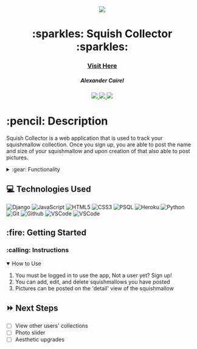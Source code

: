 <div align="center">
<img src="https://media-cldnry.s-nbcnews.com/image/upload/t_social_share_1200x630_center,f_auto,q_auto:best/newscms/2021_11/1689088/squishmallow-jc-210317.jpg"/>
   <h1>:sparkles: Squish Collector :sparkles:</h1>
   <h3><a href="https://squishcollector.herokuapp.com/">Visit Here</a></h3>
   <h5>Alexander Cairel</h5>                             
   <a href="https://github.com/ajcairel" target="_blank">
      <img src="https://img.shields.io/badge/-GitHub:ajcairel-darkgreen?style=flat&logo=medium"/>
   </a>
   <a href="https://www.linkedin.com/in/alexandercairel/" target="_blank">
      <img src="https://img.shields.io/badge/-linkedin.com/in/alexandercairel/-blue?style=flat&``logo=Linkedin&logoColor=white">
   </a> 
   <a href="mailto:alexanderjcairel@gmail.com" target="_blank">
      <img src="https://img.shields.io/badge/-alexanderjcairel@gmail.com-c14438?style=flat&logo=Gmail&``logoColor=white">
   </a>  
</div>

<h1>:pencil: Description</h1>
<p>Squish Collector is a web application that is used to track your squishmallow collection. Once you sign up, you are able to post the name and size of your squishmallow and upon creation of that also able to post pictures. </p>


<details>
<summary> :gear: Functionality</summary>

| Description | Screenshot |
|------------ | ------------|
| <h3 align="center">Landing Page (Desktop)</h3> | <img src="https://i.imgur.com/pHNNX1N.pnghttps://i.imgur.com/pHNNX1N.png" width="700"/> |
| <h3 align="center">Landing Page (Mobile)</h3> | <img src="https://i.imgur.com/TuqywNB.png" width="700"/> |
| <h3 align="center">Sidebar Nav</h3> | <img src="https://i.imgur.com/nQthNLg.png" width="700"/> |
| <h3 align="center">Sign Up</h3> | <img src="https://i.imgur.com/b6emp9J.png" width="700"/> |
| <h3 align="center">Log In</h3> | <img src="https://i.imgur.com/dggE5sW.png" width="700"/> |
| <h3 align="center">Sidebar Nav (Logged In)</h3> | <img src="https://i.imgur.com/HRBzsap.png" width="700"/> |
| <h3 align="center">Index View (None Posted)</h3> | <img src="https://i.imgur.com/V9qJt5y.png" width="700"/> |
| <h3 align="center">Index View</h3> | <img src="https://i.imgur.com/hSxKHgo.png" width="700"/> |
| <h3 align="center">Squish Detail (No Photo)</h3> | <img src="https://i.imgur.com/1RVYuzE.png" width="700"/> |
| <h3 align="center">Squish Detail (Photo)</h3> | <img src="https://i.imgur.com/Ulb0vCH.png" width="700"/> |
| <h3 align="center">Adding A Date</h3> | <img src="https://i.imgur.com/AzElxQr.png" width="700"/> |
| <h3 align="center">Edit Page</h3> | <img src="https://i.imgur.com/r4c8S6Q.png" width="700"/> |
| <h3 align="center">About Page</h3> | <img src="https://i.imgur.com/RB6sER5.png" width="700"/> |



</details>



## :computer: Technologies Used


![Django](https://img.shields.io/badge/Django-092E20?style=for-the-badge&logo=django&logoColor=green)
![JavaScript](https://img.shields.io/badge/JavaScript-323330?style=for-the-badge&logo=javascript&logoColor=F7DF1E) 
![HTML5](https://img.shields.io/badge/HTML5-E34F26?style=for-the-badge&logo=html5&logoColor=white)
![CSS3](https://img.shields.io/badge/CSS3-1572B6?style=for-the-badge&logo=css3&logoColor=white)
![PSQL](https://img.shields.io/badge/PostgreSQL-316192?style=for-the-badge&logo=postgresql&logoColor=white) 
![Heroku](https://img.shields.io/badge/Heroku-430098?style=for-the-badge&logo=heroku&logoColor=white)
![Python](https://img.shields.io/badge/Python-FFD43B?style=for-the-badge&logo=python&logoColor=blue)
![Git](https://img.shields.io/badge/GIT-E44C30?style=for-the-badge&logo=git&logoColor=white)
![Github](https://img.shields.io/badge/GitHub-100000?style=for-the-badge&logo=github&logoColor=white)
![VSCode](https://img.shields.io/badge/Visual_Studio_Code-0078D4?style=for-the-badge&logo=visual%20studio%20code&logoColor=white)
![VSCode](https://img.shields.io/badge/Amazon_AWS-FF9900?style=for-the-badge&logo=amazonaws&logoColor=white)


<h2> :fire: Getting Started </h2>

<h3> :calling: Instructions </h3>
<details open>
<summary>How to Use</summary>
<ol>
<li>You must be logged in to use the app, Not a user yet? Sign up!</li>
<li>You can add, edit, and delete squishmallows you have posted</li>
<li>Pictures can be posted on the 'detail' view of the squishmallow</li>
</ol>
</details>


## :fast_forward: Next Steps   

- [ ] View other users' collections
- [ ] Photo slider  
- [ ] Aesthetic upgrades